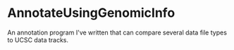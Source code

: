 AnnotateUsingGenomicInfo
========================

An annotation program I've written that can compare several data file types to UCSC data tracks.
